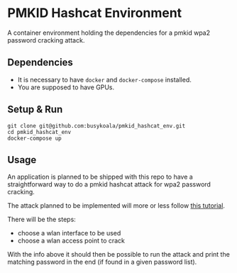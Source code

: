 # PMKID Hashcat Environment

A container environment holding the dependencies for a pmkid wpa2 password cracking attack.

## Dependencies

- It is necessary to have `docker` and `docker-compose` installed.
- You are supposed to have GPUs.

## Setup & Run

```
git clone git@github.com:busykoala/pmkid_hashcat_env.git
cd pmkid_hashcat_env
docker-compose up
```

## Usage

An application is planned to be shipped with this repo to have a straightforward
way to do a pmkid hashcat attack for wpa2 password cracking.

The attack planned to be implemented will more or less follow [this tutorial](https://null-byte.wonderhowto.com/how-to/hack-wi-fi-cracking-wpa2-passwords-using-new-pmkid-hashcat-attack-0189379/).

There will be the steps:
- choose a wlan interface to be used
- choose a wlan access point to crack

With the info above it should then be possible to run the attack and print the
matching password in the end (if found in a given password list).
